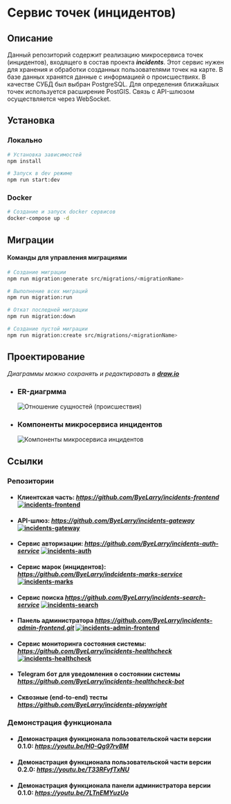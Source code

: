 # Сервис точек (инцидентов)

## Описание

Данный репозиторий содержит реализацию микросервиса точек (инцидентов), входящего в состав проекта ***incidents***.
Этот сервис нужен для хранения и обработки созданных пользователями точек на карте. В базе данных хранятся данные с информацией о происшествиях.
В качестве CУБД был выбран PostgreSQL. Для определения ближайшых точек используется расширение PostGIS.
Связь с API-шлюзом осуществляется через WebSocket.

## Установка

### Локально
```bash
# Установка зависимостей
npm install

# Запуск в dev режиме
npm run start:dev
```

### Docker 
```bash
# Создание и запуск docker сервисов
docker-compose up -d
```

## Миграции

#### Команды для управления миграциями
```bash
# Создание миграции
npm run migration:generate src/migrations/<migrationName>

# Выполнение всех миграций
npm run migration:run

# Откат последней миграции
npm run migration:down

# Создание пустой миграции
npm run migration:create src/migrations/<migrationName>
```

## Проектирование

_Диаграммы можно сохранять и редактировать в ***[draw.io](https://app.diagrams.net/)***_
  
- ### ER-диагрмма
  ![Отношение сущностей (происшествия)](https://github.com/user-attachments/assets/eeb6960d-f783-49f9-b6c7-cffd74f5d544)

- ### Компоненты микросервиса инцидентов
  ![Компоненты микросервиса инцидентов](https://github.com/user-attachments/assets/e94c41ee-aa3e-465e-8a7f-35c5dee21729)

## Ссылки

### Репозитории
- #### Клиентская часть:  *https://github.com/ByeLarry/incidents-frontend*  [![incidents-frontend](https://github.com/ByeLarry/incidents-frontend/actions/workflows/incidents-frontend.yml/badge.svg)](https://github.com/ByeLarry/incidents-frontend/actions/workflows/incidents-frontend.yml)
- #### API-шлюз:  *https://github.com/ByeLarry/incidents-gateway*  [![incidents-gateway](https://github.com/ByeLarry/incidents-gateway/actions/workflows/incidents-gateway.yml/badge.svg)](https://github.com/ByeLarry/incidents-gateway/actions/workflows/incidents-gateway.yml)
- #### Сервис авторизации:  *https://github.com/ByeLarry/incidents-auth-service*  [![incidents-auth](https://github.com/ByeLarry/incidents-auth-service/actions/workflows/incidents-auth.yml/badge.svg)](https://github.com/ByeLarry/incidents-auth-service/actions/workflows/incidents-auth.yml)
- #### Сервис марок (инцидентов): *https://github.com/ByeLarry/indcidents-marks-service*  [![incidents-marks](https://github.com/ByeLarry/incidents-marks-service/actions/workflows/incidents-marks.yml/badge.svg)](https://github.com/ByeLarry/incidents-marks-service/actions/workflows/incidents-marks.yml)
- #### Сервис поиска *https://github.com/ByeLarry/incidents-search-service*  [![incidents-search](https://github.com/ByeLarry/incidents-search-service/actions/workflows/incidents-search.yml/badge.svg)](https://github.com/ByeLarry/incidents-search-service/actions/workflows/incidents-search.yml)
- #### Панель администратора *https://github.com/ByeLarry/incidents-admin-frontend.git*  [![incidents-admin-frontend](https://github.com/ByeLarry/incidents-admin-frontend/actions/workflows/incidents-admin-frontend.yml/badge.svg)](https://github.com/ByeLarry/incidents-admin-frontend/actions/workflows/incidents-admin-frontend.yml)
- #### Сервис мониторинга состояния системы: *https://github.com/ByeLarry/incidents-healthcheck*  [![incidents-healthcheck](https://github.com/ByeLarry/incidents-healthcheck/actions/workflows/incidents-healthcheck.yml/badge.svg)](https://github.com/ByeLarry/incidents-healthcheck/actions/workflows/incidents-healthcheck.yml)
- #### Telegram бот для уведомления о состоянии системы *https://github.com/ByeLarry/incidents-healthcheck-bot*
- #### Сквозные (end-to-end) тесты *https://github.com/ByeLarry/incidents-playwright*

### Демонстрация функционала
- #### Демонастрация функционала пользовательской части версии 0.1.0: *https://youtu.be/H0-Qg97rvBM*
- #### Демонастрация функционала пользовательской части версии 0.2.0: *https://youtu.be/T33RFvfTxNU*
- #### Демонастрация функционала панели администратора версии 0.1.0: *https://youtu.be/7LTnEMYuzUo*



